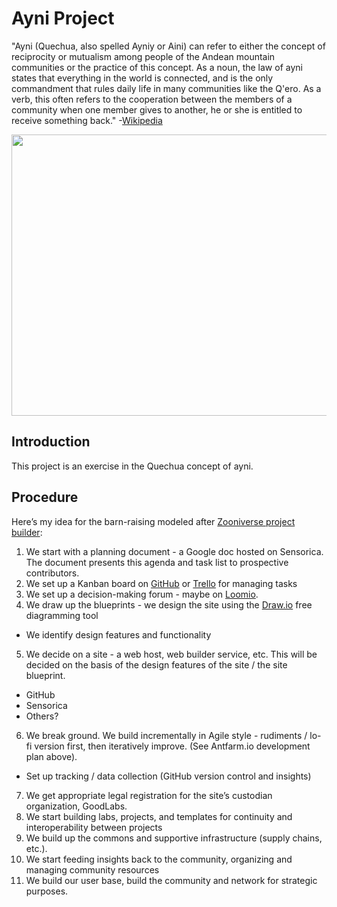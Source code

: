 # Ayni Project
"Ayni (Quechua, also spelled Ayniy or Aini) can refer to either the concept of reciprocity or mutualism among people of the Andean mountain communities or the practice of this concept. As a noun, the law of ayni states that everything in the world is connected, and is the only commandment that rules daily life in many communities like the Q'ero. As a verb, this often refers to the cooperation between the members of a community when one member gives to another, he or she is entitled to receive something back." -[Wikipedia](https://en.wikipedia.org/wiki/Ayni)

<p align="center">
<img width="800" height="450" src="https://user-images.githubusercontent.com/32546509/93225420-3527f480-f740-11ea-8619-4f2a47a96c88.jpeg">
</p>

## Introduction
This project is an exercise in the Quechua concept of ayni. 

## Procedure
Here’s my idea for the barn-raising modeled after [Zooniverse project builder](https://help.zooniverse.org/getting-started/):
1. We start with a planning document - a Google doc hosted on Sensorica. The document presents this agenda and task list to prospective contributors. 
2. We set up a Kanban board on [GitHub](github.com) or [Trello](https://trello.com/en-US) for managing tasks
3. We set up a decision-making forum - maybe on [Loomio](https://www.loomio.org/).
4. We draw up the blueprints - we design the site using the [Draw.io](https://app.diagrams.net/) free diagramming tool
  - We identify design features and functionality
5. We decide on a site - a web host, web builder service, etc. This will be decided on the basis of the design features of the site / the site blueprint.
  - GitHub
  - Sensorica
  - Others?
6. We break ground. We build incrementally in Agile style - rudiments / lo-fi version first, then iteratively improve. (See Antfarm.io development plan above).
  - Set up tracking / data collection (GitHub version control and insights)
7. We get appropriate legal registration for the site’s custodian organization, GoodLabs.
8. We start building labs, projects, and templates for continuity and interoperability between projects
9. We build up the commons and supportive infrastructure (supply chains, etc.). 
10. We start feeding insights back to the community, organizing and managing community resources
11. We build our user base, build the community and network for strategic purposes.
